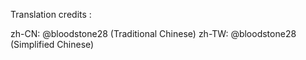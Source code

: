 Translation credits :

zh-CN: @bloodstone28 (Traditional Chinese)
zh-TW: @bloodstone28 (Simplified  Chinese)
